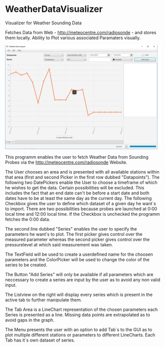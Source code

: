 # WeatherDataVisualizer
Visualizer for Weather Sounding Data

Fetches Data from Web - http://meteocentre.com/radiosonde - and stores them locally.
Ability to Plot various associated Paramaters visually.

![Benutzeroberfläche](UserInterface.png)

This programm enables the user to fetch Weather Data from Sounding Probes via the http://meteocentre.com/radiosonde Website.

The User chooses an area and is presented with all available stations within that area (first and second Picker in the first row dubbed "Datapoints"). The following two DatePickers enable the User to choose a timeframe of which he wishes to get the data. Certain possibilities will be excluded. This includes the fact that an end date can't be before a start date and both dates have to be at least the same day as the current day.
The following Checkbox gives the user to define which dataset of a given day he want´s to import. There are two possibilities because probes are launched at 0:00 local time and 12:00 local time. If the Checkbox is unchecked the programm fetches the 0:00 data.

The second line dubbed "Series" enables the user to specify the parameters he want's to plot. The first picker gives control over the measured parameter whereas the second picker gives control over the pressurelevel at which said measurement was taken. 

The TextField will be used to create a userdefined name for the choosen parameters and the ColorPicker will be used to change the color of the series to be created.

The Button "Add Series" will only be available if all parameters which are neccessary to create a series are input by the user as to avoid any non valid input.

The Listview on the right will display every series which is present in the active tab to further manipulate them.

The Tab Area is a LineChart representation of the chosen parameters each Series is presented as a line. Missing data points are extrapolated as to avoid gaps in the graph.

The Menu presents the user with an option to add Tab´s to the GUI as to plot multiple different stations or parameters to different LineCharts. Each Tab has it´s own dataset of series.
